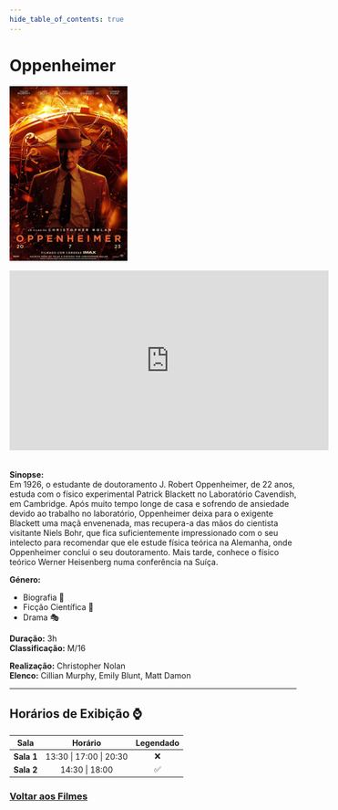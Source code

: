 ```yaml
---
hide_table_of_contents: true
---
```


# Oppenheimer

![Oppenheimer](/img/oppenheimer_small.png) &nbsp;&nbsp;&nbsp;&nbsp;&nbsp;&nbsp;&nbsp;&nbsp;&nbsp;&nbsp;&nbsp;&nbsp;&nbsp;&nbsp;&nbsp;&nbsp;&nbsp;&nbsp;&nbsp;&nbsp;&nbsp;&nbsp;&nbsp;&nbsp;&nbsp;&nbsp;&nbsp;&nbsp;&nbsp;&nbsp;&nbsp;&nbsp;&nbsp;&nbsp;&nbsp;&nbsp;&nbsp;&nbsp;&nbsp;&nbsp;&nbsp;&nbsp;&nbsp;&nbsp;&nbsp;&nbsp;&nbsp;&nbsp;&nbsp;&nbsp;&nbsp;&nbsp;&nbsp;&nbsp;&nbsp;&nbsp;&nbsp;&nbsp;&nbsp;&nbsp;
<iframe width="560" height="315" src="https://www.youtube.com/embed/ILAwV65XuGA?si=JtXAEJpfBk_eioMh" title="YouTube video player" frameborder="0" allow="accelerometer; autoplay; clipboard-write; encrypted-media; gyroscope; picture-in-picture; web-share; fullscreen" referrerpolicy="strict-origin-when-cross-origin" allowfullscreen></iframe>&nbsp;
    
**Sinopse:**  
Em 1926, o estudante de doutoramento J. Robert Oppenheimer, de 22 anos, estuda com o físico experimental Patrick Blackett no Laboratório Cavendish, em Cambridge. Após muito tempo longe de casa e sofrendo de ansiedade devido ao trabalho no laboratório, Oppenheimer deixa para o exigente Blackett uma maçã envenenada, mas recupera-a das mãos do cientista visitante Niels Bohr, que fica suficientemente impressionado com o seu intelecto para recomendar que ele estude física teórica na Alemanha, onde Oppenheimer conclui o seu doutoramento. Mais tarde, conhece o físico teórico Werner Heisenberg numa conferência na Suíça.

**Género:** 
- Biografia :notebook: 
- Ficção Científica :rocket: 
- Drama :performing_arts:  

**Duração:** 3h  
**Classificação:** M/16

**Realização:** Christopher Nolan  
**Elenco:** Cillian Murphy, Emily Blunt, Matt Damon

---

## Horários de Exibição :watch:

| Sala        | Horário                   | Legendado          |
|:-----------:|:-------------------------:|:------------------:|
| **Sala 1**  | 13:30 \| 17:00 \| 20:30   |:x:                 |
| **Sala 2**  | 14:30 \| 18:00            |:white_check_mark:  |

### [Voltar aos Filmes](/docs/filmes)